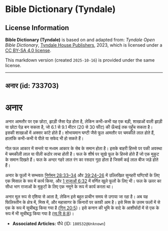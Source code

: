 # Bible Dictionary (Tyndale)

## License Information

**Bible Dictionary (Tyndale)** is based on and adapted from: _Tyndale Open Bible Dictionary_, [Tyndale House Publishers](https://tyndaleopenresources.com/), 2023, which is licensed under a [CC BY-SA 4.0 license](https://creativecommons.org/licenses/by-sa/4.0/legalcode.en).

This markdown version (created `2025-10-16`) is provided under the same license.



--------------------------------

## अनार (id: 733703)

अनार
====

अनार आमतौर पर एक छोटा, झाड़ी जैसा पेड़ होता है, लेकिन कभी\-कभी यह एक बड़ी, शाखाओं वाली झाड़ी या छोटा पेड़ बन सकता है, जो 6\.1 से 9\.1 मीटर (20 से 30 फीट) की ऊँचाई तक पहुँच सकता है। इसकी शाखाओं में अक्सर कांटे होते हैं। शोभायमान घण्टी जैसे फूल आमतौर पर चमकीले लाल होते हैं, हालांकि कभी\-कभी ये पीले या सफेद भी हो सकते हैं।

गोल फल आकार में सन्तरे या मध्यम आकार के सेब के समान होता है। इसके बाहरी हिस्से पर पकी अवस्था में चमकीली लाल या पीली कठोर त्वचा होती है। फल के शीर्ष पर सूखे फूल के हिस्से होते हैं जो एक मुकुट के समान दिखते हैं। फल के अन्दर गहरे लाल रंग का रसदार गूदा होता है जिसमें कई लाल बीज जड़े होते हैं।

अनार के फूलों ने सम्भवतः [निर्गमन 28:33–34](https://ref.ly/Exod28:33-Exod28:34) और [39:24–26](https://ref.ly/Exod39:24-Exod39:26) में उल्लिखित सुनहरी घण्टियों के लिए एक मिसाल के रूप में कार्य किया, और [1 राजाओं 6:32](https://ref.ly/1Kgs6:32) में वर्णित खुले फूलों के लिए भी। फल के ऊपर का सीधा भाग राजाओं के मुकुटों के लिए एक नमूने के रूप में कार्य करता था।

अनार मूल रूप से एशिया से आता है, लेकिन इसे बहुत प्राचीन समय से उगाया जा रहा है। अब यह फिलिस्तीन के क्षेत्र में, मिस्र में, और महासागर के किनारों पर काफी आम है। इसे मिस्र के उत्तम फलों में से एक के रूप में सूचीबद्ध किया गया है ([गिन 20:5](https://ref.ly/Num20:5))। इसे कनान की भूमि के वादे के आशीर्वादों में से एक के रूप में भी सूचीबद्ध किया गया है ([व्य.वि 8:8](https://ref.ly/Deut8:8))।

* **Associated Articles:** पौधे (ID: `180532@Unknown`)

